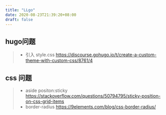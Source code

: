 ```yaml
---
title: "LLgo"
date: 2020-08-23T21:39:20+08:00
draft: false
---
```

## hugo问题
> - 引入 style.css https://discourse.gohugo.io/t/create-a-custom-theme-with-custom-css/8761/4
## css 问题
> - aside positon:sticky https://stackoverflow.com/questions/50794795/sticky-position-on-css-grid-items
> - border-radius https://9elements.com/blog/css-border-radius/
